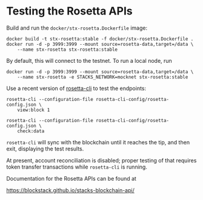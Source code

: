 # Testing the Rosetta APIs

Build and run the `docker/stx-rosetta.Dockerfile` image:

    docker build -t stx-rosetta:stable -f docker/stx-rosetta.Dockerfile .
    docker run -d -p 3999:3999 --mount source=rosetta-data,target=/data \
        --name stx-rosetta stx-rosetta:stable

By default, this will connect to the testnet.  To run a local node, run


    docker run -d -p 3999:3999 --mount source=rosetta-data,target=/data \
        --name stx-rosetta -e STACKS_NETWORK=mocknet stx-rosetta:stable

Use a recent version of [rosetta-cli](https://github.com/coinbase/rosetta-cli) to test the endpoints:

    rosetta-cli --configuration-file rosetta-cli-config/rosetta-config.json \
        view:block 1

    rosetta-cli --configuration-file rosetta-cli-config/rosetta-config.json \
        check:data

`rosetta-cli` will sync with the blockchain until it reaches the tip,
and then exit, displaying the test results.

At present, account reconciliation is disabled; proper testing of that
requires token transfer transactions while `rosetta-cli` is running.

Documentation for the Rosetta APIs can be found at

https://blockstack.github.io/stacks-blockchain-api/
